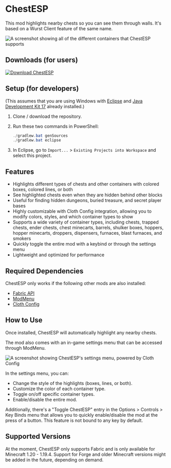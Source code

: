 # ChestESP

This mod highlights nearby chests so you can see them through walls. It's based on a Wurst Client feature of the same name.

![A screenshot showing all of the different containers that ChestESP supports](https://github.com/Wurst-Imperium/ChestESP/assets/10100202/5b77efdd-4a6b-49ea-8fed-1b1c18d13d7a)

## Downloads (for users)
[![Download ChestESP](https://wurst.wiki/_media/icon/chestesp/download_chestesp_326x80.png)](https://www.wimods.net/chestesp/download/?utm_source=GitHub&utm_medium=ChestESP&utm_campaign=README.md&utm_content=Download+ChestESP)

## Setup (for developers)
(This assumes that you are using Windows with [Eclipse](https://www.eclipse.org/downloads/) and [Java Development Kit 17](https://adoptium.net/?variant=openjdk17&jvmVariant=hotspot) already installed.)

1. Clone / download the repository.

2. Run these two commands in PowerShell:

   ```powershell
   ./gradlew.bat genSources
   ./gradlew.bat eclipse
   ```

3. In Eclipse, go to `Import...` > `Existing Projects into Workspace` and select this project.

## Features
- Highlights different types of chests and other containers with colored boxes, colored lines, or both
- See highlighted chests even when they are hidden behind other blocks
- Useful for finding hidden dungeons, buried treasure, and secret player bases
- Highly customizable with Cloth Config integration, allowing you to modify colors, styles, and which container types to show
- Supports a wide variety of container types, including chests, trapped chests, ender chests, chest minecarts, barrels, shulker boxes, hoppers, hopper minecarts, droppers, dispensers, furnaces, blast furnaces, and smokers
- Quickly toggle the entire mod with a keybind or through the settings menu
- Lightweight and optimized for performance

## Required Dependencies
ChestESP only works if the following other mods are also installed:
- [Fabric API](https://www.curseforge.com/minecraft/mc-mods/fabric-api)
- [ModMenu](https://www.curseforge.com/minecraft/mc-mods/modmenu)
- [Cloth Config](https://www.curseforge.com/minecraft/mc-mods/cloth-config)

## How to Use
Once installed, ChestESP will automatically highlight any nearby chests.

The mod also comes with an in-game settings menu that can be accessed through ModMenu.

![A screenshot showing ChestESP's settings menu, powered by Cloth Config](https://github.com/Wurst-Imperium/ChestESP/assets/10100202/3bb121ed-eb5d-49b1-ad62-3bcec3d6d488)

In the settings menu, you can:
- Change the style of the highlights (boxes, lines, or both).
- Customize the color of each container type.
- Toggle on/off specific container types.
- Enable/disable the entire mod.

Additionally, there's a "Toggle ChestESP" entry in the Options > Controls > Key Binds menu that allows you to quickly enable/disable the mod at the press of a button. This feature is not bound to any key by default.

## Supported Versions
At the moment, ChestESP only supports Fabric and is only available for Minecraft 1.20 - 1.19.4. Support for Forge and older Minecraft versions might be added in the future, depending on demand.
